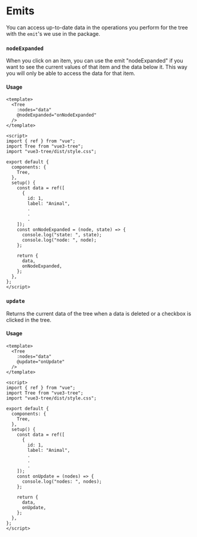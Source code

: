 # Emits

You can access up-to-date data in the operations you perform for the tree with the `emit`'s we use in the package.

### `nodeExpanded`
When you click on an item, you can use the emit "nodeExpanded" if you want to see the current values of that item and the data below it. This way you will only be able to access the data for that item.

#### Usage

```vue
<template>
  <Tree
    :nodes="data"
    @nodeExpanded="onNodeExpanded"
  />
</template>

<script>
import { ref } from "vue";
import Tree from "vue3-tree";
import "vue3-tree/dist/style.css";

export default {
  components: {
    Tree,
  },
  setup() {
    const data = ref([
      {
        id: 1,
        label: "Animal",
        .
        .
        .
    ]);
    const onNodeExpanded = (node, state) => {
      console.log("state: ", state);
      console.log("node: ", node);
    };

    return {
      data,
      onNodeExpanded,
    };
  },
};
</script>
```

### `update`
Returns the current data of the tree when a data is deleted or a checkbox is clicked in the tree.

#### Usage

```vue
<template>
  <Tree
    :nodes="data"
    @update="onUpdate"
  />
</template>

<script>
import { ref } from "vue";
import Tree from "vue3-tree";
import "vue3-tree/dist/style.css";

export default {
  components: {
    Tree,
  },
  setup() {
    const data = ref([
      {
        id: 1,
        label: "Animal",
        .
        .
        .
    ]);
    const onUpdate = (nodes) => {
      console.log("nodes: ", nodes);
    };

    return {
      data,
      onUpdate,
    };
  },
};
</script>
```